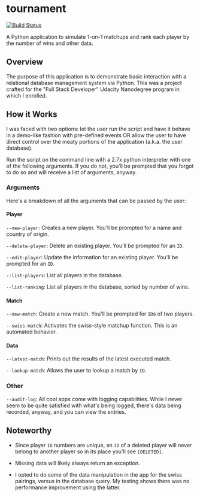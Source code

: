 # tournament 
[![Build Status](https://travis-ci.org/jelyman2/tournament.svg?branch=master)](https://travis-ci.org/jelyman2/tournament)

A Python application to simulate 1-on-1 matchups and rank each player by the 
number of wins and other data.

## Overview

The purpose of this application is to demonstrate basic interaction with a 
relational database management system via Python. This was a project crafted 
for the "Full Stack Developer" Udacity Nanodegree program in which I enrolled.

## How it Works

I was faced with two options: let the user run the script and have it behave 
in a demo-like fashion with pre-defined events OR allow the user to have 
direct control over the meaty portions of the application (a.k.a. the user 
database).

Run the script on the command line with a 2.7x python interpreter with one of
 the following arguments. If you do not, you'll be prompted that you forgot 
 to do so and will receive a list of arguments, anyway.

### Arguments

Here's a breakdown of all the arguments that can be passed by the user:

#### Player

`--new-player`: Creates a new player. You'll be prompted for a name and 
country of origin.

`--delete-player`: Delete an existing player. You'll be prompted for an `ID`.

`--edit-player`: Update the information for an existing player. You'll be 
prompted for an `ID`.

`--list-players`: List all players in the database.

`--list-ranking`: List all players in the database, sorted by number of wins.

#### Match

`--new-match`: Create a new match. You'll be prompted for `ID`s of two players.

`--swiss-match`: Activates the swiss-style matchup function. This is an 
automated behavior.

#### Data

`--latest-match`: Prints out the results of the latest executed match.

`--lookup-match`: Allows the user to lookup a match by `ID`.

### Other

`--audit-log`: All cool apps come with logging capabilities. While I never 
seem to be quite satisfied with what's being logged, there's data being 
recorded, anyway, and you can view the entries.

## Noteworthy

* Since player `ID` numbers are unique, an `ID` of a deleted player will never 
belong to another player so in its place you'll see `[DELETED]`.

* Missing data will likely always return an exception.

* I opted to do some of the data manipulation in the app for the swiss 
pairings, versus in the database query. My testing shows there was no 
performance improvement using the latter.